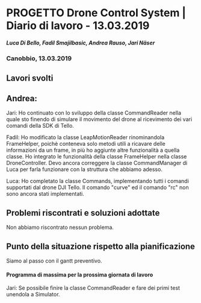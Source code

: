 # PROGETTO Drone Control System | Diario di lavoro - 13.03.2019
##### Luca Di Bello, Fadil Smajilbasic, Andrea Rauso, Jari Näser
### Canobbio, 13.03.2019

## Lavori svolti

Andrea:
-

Jari:
Ho continuato con lo sviluppo della classe CommandReader nella quale sto finendo di simulare il movimento del drone al ricevimento dei vari comandi della SDK di Tello.

Fadil:
Ho modificato la classe LeapMotionReader rinominandola FrameHelper, poichè conteneva solo metodi utili a ricavare delle informazioni da un frame, in più ho aggiunte altre funzionalità a quella classe. Ho integrato le funzionalità della classe FrameHelper nella classe DroneController. Devo ancora correggere la classe CommandManager di Luca per farla funzionare con la struttura che abbiamo adesso.

Luca:
Ho completato la classe Commands, implementando tutti i comandi supportati dal drone DJI Tello. Il comando "curve" ed il comando "rc" non sono ancora stati implementati.

##  Problemi riscontrati e soluzioni adottate
Non abbiamo riscontrato nessun problema.

##  Punto della situazione rispetto alla pianificazione
Siamo al passo con il gantt preventivo.

#### Programma di massima per la prossima giornata di lavoro
Jari: Se possibile finire la classe CommandReader e fare dei primi test unendola a Simulator.
